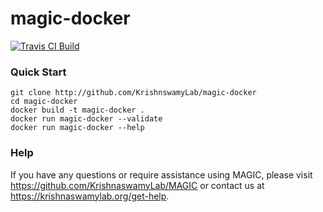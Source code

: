 # magic-docker

[![Travis CI Build](https://api.travis-ci.com/KrishnaswamyLab/magic-docker.svg?branch=master)](https://travis-ci.com/KrishnaswamyLab/magic-docker)

### Quick Start

```
git clone http://github.com/KrishnswamyLab/magic-docker
cd magic-docker
docker build -t magic-docker .
docker run magic-docker --validate
docker run magic-docker --help
```

### Help

If you have any questions or require assistance using MAGIC, please visit <https://github.com/KrishnaswamyLab/MAGIC> or contact us at <https://krishnaswamylab.org/get-help>.
